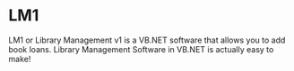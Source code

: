 # LM1
LM1 or Library Management v1 is a VB.NET software that allows you to add book loans. Library Management Software in VB.NET is actually easy to make!
